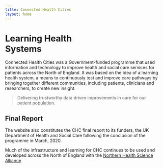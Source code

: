 ```yaml
---
title: Connected Health Cities
layout: home
---
```


#  Learning Health <br> Systems

Connected Health Cities was a Government-funded programme that used information and technology to improve health and social care services for patients across the North of England. It was based on the idea of a learning health system, a means to continuously test and improve care pathways by bringing together different communities, including patients, clinicians and researchers, to create new insight.

> Delivering trustworthy data driven improvements in care for our patient population.

## Final Report

The website also constitutes the CHC final report to its funders, the UK Department of Health and Social Care following the conclusion of the programme in March, 2020.

Much of the infrastructure and learning for CHC continues to be used and developed across the North of England with the [Northern Health Science Alliance](https://www.thenhsa.co.uk/).
